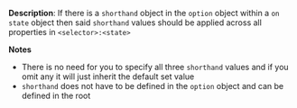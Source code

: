 __Description__: If there is a `shorthand` object in the `option` object within a `on` `state` object then said `shorthand` values should be applied across all properties in `<selector>:<state>`

__Notes__

+ There is no need for you to specify all three `shorthand` values and if you omit any it will just inherit the default set value
+ `shorthand` does not have to be defined in the `option` object and can be defined in the root
